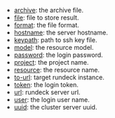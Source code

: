 * [archive](options/archive/index.html): the archive file.
* [file](options/file/index.html): file to store result.
* [format](options/format/index.html): the file format.
* [hostname](options/hostname/index.html): the server hostname.
* [keypath](options/keypath/index.html): path to ssh key file.
* [model](options/model/index.html): the resource model.
* [password](options/password/index.html): the login password.
* [project](options/project/index.html): the project name.
* [resource](options/resource/index.html): the resource name.
* [to-url](options/to-url/index.html): target rundeck instance.
* [token](options/token/index.html): the login token.
* [url](options/url/index.html): rundeck server url.
* [user](options/user/index.html): the login user name.
* [uuid](options/uuid/index.html): the cluster server uuid.
